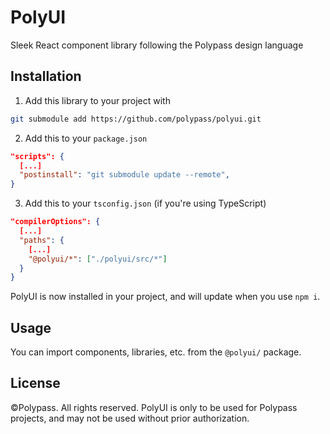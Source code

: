 # PolyUI

Sleek React component library following the Polypass design language

## Installation

1. Add this library to your project with

```sh
git submodule add https://github.com/polypass/polyui.git
```

2. Add this to your `package.json`

```json
"scripts": {
  [...]
  "postinstall": "git submodule update --remote",
}
```

3. Add this to your `tsconfig.json` (if you're using TypeScript)

```json
"compilerOptions": {
  [...]
  "paths": {
    [...]
    "@polyui/*": ["./polyui/src/*"]
  }
}
```

PolyUI is now installed in your project, and will update when you use `npm i`.

## Usage

You can import components, libraries, etc. from the `@polyui/` package.

## License

&copy;Polypass. All rights reserved. PolyUI is only to be used for Polypass projects, and may not be used without prior authorization.
